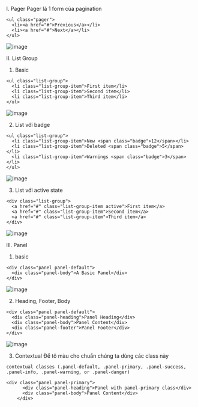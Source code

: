 I. Pager
Pager là 1 form của pagination
```
<ul class="pager">
  <li><a href="#">Previous</a></li>
  <li><a href="#">Next</a></li>
</ul>
```

![image](https://user-images.githubusercontent.com/45547213/54733583-f48fff00-4bcc-11e9-8d77-e3ae85fba6cf.png)


II. List Group
1. Basic
```
<ul class="list-group">
  <li class="list-group-item">First item</li>
  <li class="list-group-item">Second item</li>
  <li class="list-group-item">Third item</li>
</ul>
```

![image](https://user-images.githubusercontent.com/45547213/54733667-5a7c8680-4bcd-11e9-936e-88eb21fb9b0f.png)

2. List với badge
```
<ul class="list-group">
  <li class="list-group-item">New <span class="badge">12</span></li>
  <li class="list-group-item">Deleted <span class="badge">5</span></li> 
  <li class="list-group-item">Warnings <span class="badge">3</span></li> 
</ul>
```

![image](https://user-images.githubusercontent.com/45547213/54733707-a4656c80-4bcd-11e9-9bfc-f71994903028.png)

3. List với active state
```
<div class="list-group">
  <a href="#" class="list-group-item active">First item</a>
  <a href="#" class="list-group-item">Second item</a>
  <a href="#" class="list-group-item">Third item</a>
</div>
```

![image](https://user-images.githubusercontent.com/45547213/54733723-cced6680-4bcd-11e9-8e99-ca5dc53e7ea9.png)

III. Panel
1. basic
```
<div class="panel panel-default">
  <div class="panel-body">A Basic Panel</div>
</div>
```

![image](https://user-images.githubusercontent.com/45547213/54733917-f5c22b80-4bce-11e9-9759-091b804d0990.png)

2. Heading, Footer, Body

```
<div class="panel panel-default">
  <div class="panel-heading">Panel Heading</div>
  <div class="panel-body">Panel Content</div>
  <div class="panel-footer">Panel Footer</div>
</div>
```
![image](https://user-images.githubusercontent.com/45547213/54733942-273af700-4bcf-11e9-8fe1-562b2b6bd9d0.png)

3. Contextual
Để tô màu cho chuẩn chúng ta dùng các class này

`contextual classes (.panel-default, .panel-primary, .panel-success, .panel-info, .panel-warning, or .panel-danger)`

```
<div class="panel panel-primary">
      <div class="panel-heading">Panel with panel-primary class</div>
      <div class="panel-body">Panel Content</div>
    </div>
```













